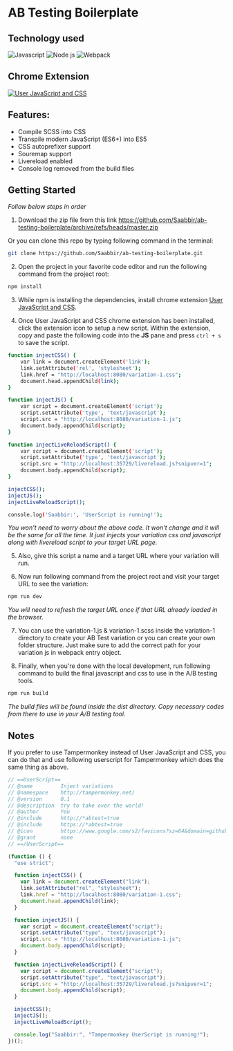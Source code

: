 # AB Testing Boilerplate

## Technology used

![Javascript][javascript-shield] ![Node js][nodejs-shield] ![Webpack][webpack-shield]

## Chrome Extension

[![User JavaScript and CSS][user-js-and-css-shield]][user-js-and-css-url]

## Features:

- Compile SCSS into CSS
- Transpile modern JavaScript (ES6+) into ES5
- CSS autoprefixer support
- Souremap support
- Livereload enabled
- Console log removed from the build files

## Getting Started

_Follow below steps in order_

1. Download the zip file from this link https://github.com/Saabbir/ab-testing-boilerplate/archive/refs/heads/master.zip

Or you can clone this repo by typing following command in the terminal:

```sh
git clone https://github.com/Saabbir/ab-testing-boilerplate.git
```

2. Open the project in your favorite code editor and run the following command from the project root:

```sh
npm install
```

3. While npm is installing the dependencies, install chrome extension [User JavaScript and CSS][user-js-and-css-url].

4. Once User JavaScript and CSS chrome extension has been installed, click the extension icon to setup a new script. Within the extension, copy and paste the following code into the **JS** pane and press `ctrl + s` to save the script.

```sh
function injectCSS() {
	var link = document.createElement('link');
	link.setAttribute('rel', 'stylesheet');
	link.href = "http://localhost:8080/variation-1.css";
	document.head.appendChild(link);
}

function injectJS() {
	var script = document.createElement('script');
	script.setAttribute('type', 'text/javascript');
	script.src = "http://localhost:8080/variation-1.js";
	document.body.appendChild(script);
}

function injectLiveReloadScript() {
	var script = document.createElement('script');
	script.setAttribute('type', 'text/javascript');
	script.src = "http://localhost:35729/livereload.js?snipver=1";
	document.body.appendChild(script);
}

injectCSS();
injectJS();
injectLiveReloadScript();

console.log('Saabbir:', 'UserScript is running!');
```

_You won't need to worry about the above code. It won't change and it will be the same for all the time. It just injects your variation css and javascript along with livereload script to your target URL page._

5. Also, give this script a name and a target URL where your variation will run.

6. Now run following command from the project root and visit your target URL to see the variation:

```sh
npm run dev
```

_You will need to refresh the target URL once if that URL already loaded in the browser._

7. You can use the variation-1.js & variation-1.scss inside the variation-1 directory to create your AB Test variation or you can create your own folder structure. Just make sure to add the correct path for your variation js in webpack entry object.

8. Finally, when you're done with the local development, run following command to build the final javascript and css to use in the A/B testing tools.

```sh
npm run build
```

_The build files will be found inside the dist directory. Copy necessary codes from there to use in your A/B testing tool._

## Notes

If you prefer to use Tampermonkey instead of User JavaScript and CSS, you can do that and use following userscript for Tampermonkey which does the same thing as above.

```js
// ==UserScript==
// @name         Inject variations
// @namespace    http://tampermonkey.net/
// @version      0.1
// @description  try to take over the world!
// @author       You
// @include      http://*abtest=true
// @include      https://*abtest=true
// @icon         https://www.google.com/s2/favicons?sz=64&domain=github.io
// @grant        none
// ==/UserScript==

(function () {
  "use strict";

  function injectCSS() {
    var link = document.createElement("link");
    link.setAttribute("rel", "stylesheet");
    link.href = "http://localhost:8080/variation-1.css";
    document.head.appendChild(link);
  }

  function injectJS() {
    var script = document.createElement("script");
    script.setAttribute("type", "text/javascript");
    script.src = "http://localhost:8080/variation-1.js";
    document.body.appendChild(script);
  }

  function injectLiveReloadScript() {
    var script = document.createElement("script");
    script.setAttribute("type", "text/javascript");
    script.src = "http://localhost:35729/livereload.js?snipver=1";
    document.body.appendChild(script);
  }

  injectCSS();
  injectJS();
  injectLiveReloadScript();

  console.log("Saabbir:", "Tampermonkey UserScript is running!");
})();
```

<!-- MARKDOWN LINKS & IMAGES -->
<!-- https://www.markdownguide.org/basic-syntax/#reference-style-links -->

[javascript-shield]: https://img.shields.io/badge/JavaScript-323330?style=for-the-badge&logo=javascript&logoColor=F7DF1E
[nodejs-shield]: https://img.shields.io/badge/Node.js-339933?style=for-the-badge&logo=nodedotjs&logoColor=white
[webpack-shield]: https://img.shields.io/badge/Webpack-2B3A42?style=for-the-badge&logo=webpack&logoColor=#75AFCC
[user-js-and-css-shield]: https://img.shields.io/badge/Chrome%20Extension-User%20JavaScript%20and%20CSS-%23FFDD57?style=for-the-badge
[user-js-and-css-url]: https://chrome.google.com/webstore/detail/user-javascript-and-css/nbhcbdghjpllgmfilhnhkllmkecfmpld?hl=en
